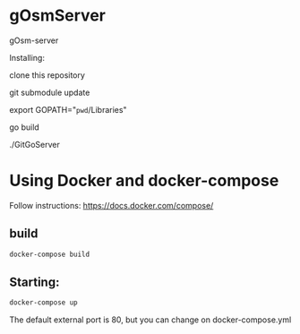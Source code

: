 # gOsmServer
gOsm-server


Installing:

clone this repository

git submodule update

export GOPATH="`pwd`/Libraries"

go build

./GitGoServer

# Using Docker and docker-compose

Follow instructions: https://docs.docker.com/compose/

## build
```bash
docker-compose build
```

## Starting:
```bash
docker-compose up
```

The default external port is 80, but you can change on docker-compose.yml

